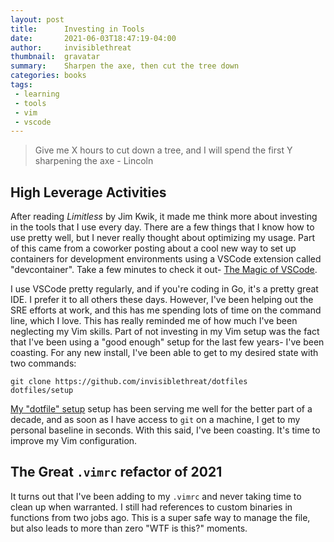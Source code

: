 ```yaml
---
layout: post
title:      Investing in Tools
date:       2021-06-03T18:47:19-04:00
author:     invisiblethreat
thumbnail:  gravatar
summary:    Sharpen the axe, then cut the tree down
categories: books
tags:
 - learning
 - tools
 - vim
 - vscode
---
```


> Give me X hours to cut down a tree, and I will spend the first Y sharpening the axe - Lincoln

## High Leverage Activities

After reading _Limitless_ by Jim Kwik, it made me think more about investing in
the tools that I use every day. There are a few things that I know how to use
pretty well, but I never really thought about optimizing my usage. Part of this
came from a coworker posting about a cool new way to set up containers for
development environments using a VSCode extension called "devcontainer". Take a
few minutes to check it out- [The Magic of VSCode](https://www.iannelson.dev/vscode/the-magic-of-vscode/).

I use VSCode pretty regularly, and if you're coding in Go, it's a pretty great
IDE. I prefer it to all others these days. However, I've been helping out the
SRE efforts at work, and this has me spending lots of time on the command line,
which I love. This has really reminded me of how much I've been neglecting my
Vim skills. Part of not investing in my Vim setup was the fact that I've been
using a "good enough" setup for the last few years- I've been coasting. For any
new install, I've been able to get to my desired state with two commands:

```
git clone https://github.com/invisiblethreat/dotfiles
dotfiles/setup
```

[My "dotfile" setup](https://github.com/invisiblethreat/dotfiles) setup has
been serving me well for the better part of a decade, and as soon as I have
access to `git` on a machine, I get to my personal baseline in seconds. With
this said, I've been coasting. It's time to improve my Vim configuration.

## The Great `.vimrc` refactor of 2021

It turns out that I've been adding to my `.vimrc` and never taking time to clean
up when warranted. I still had references to custom binaries in functions from
two jobs ago. This is a super safe way to manage the file, but also leads to
more than zero "WTF is this?" moments.
